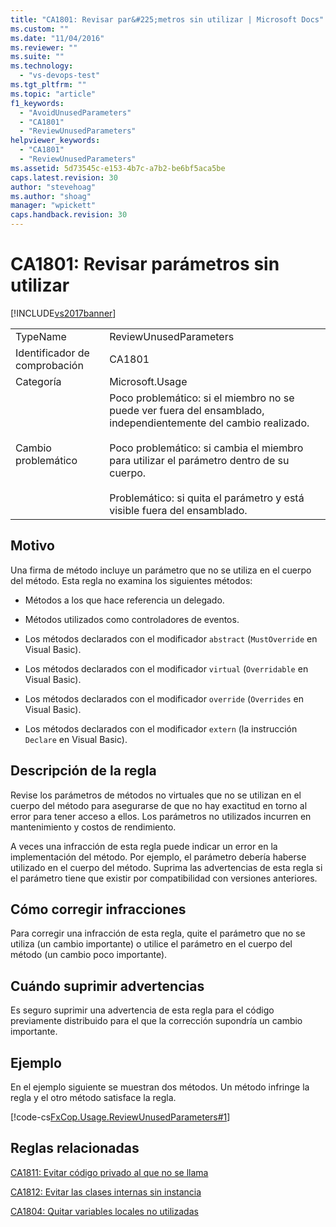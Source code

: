 ```yaml
---
title: "CA1801: Revisar par&#225;metros sin utilizar | Microsoft Docs"
ms.custom: ""
ms.date: "11/04/2016"
ms.reviewer: ""
ms.suite: ""
ms.technology: 
  - "vs-devops-test"
ms.tgt_pltfrm: ""
ms.topic: "article"
f1_keywords: 
  - "AvoidUnusedParameters"
  - "CA1801"
  - "ReviewUnusedParameters"
helpviewer_keywords: 
  - "CA1801"
  - "ReviewUnusedParameters"
ms.assetid: 5d73545c-e153-4b7c-a7b2-be6bf5aca5be
caps.latest.revision: 30
author: "stevehoag"
ms.author: "shoag"
manager: "wpickett"
caps.handback.revision: 30
---
```

# CA1801: Revisar par&#225;metros sin utilizar
[!INCLUDE[vs2017banner](../code-quality/includes/vs2017banner.md)]

|||  
|-|-|  
|TypeName|ReviewUnusedParameters|  
|Identificador de comprobación|CA1801|  
|Categoría|Microsoft.Usage|  
|Cambio problemático|Poco problemático: si el miembro no se puede ver fuera del ensamblado, independientemente del cambio realizado.<br /><br /> Poco problemático: si cambia el miembro para utilizar el parámetro dentro de su cuerpo.<br /><br /> Problemático: si quita el parámetro y está visible fuera del ensamblado.|  
  
## Motivo  
 Una firma de método incluye un parámetro que no se utiliza en el cuerpo del método.  Esta regla no examina los siguientes métodos:  
  
-   Métodos a los que hace referencia un delegado.  
  
-   Métodos utilizados como controladores de eventos.  
  
-   Los métodos declarados con el modificador `abstract` \(`MustOverride` en Visual Basic\).  
  
-   Los métodos declarados con el modificador `virtual` \(`Overridable` en Visual Basic\).  
  
-   Los métodos declarados con el modificador `override` \(`Overrides` en Visual Basic\).  
  
-   Los métodos declarados con el modificador `extern` \(la instrucción `Declare` en Visual Basic\).  
  
## Descripción de la regla  
 Revise los parámetros de métodos no virtuales que no se utilizan en el cuerpo del método para asegurarse de que no hay exactitud en torno al error para tener acceso a ellos.  Los parámetros no utilizados incurren en mantenimiento y costos de rendimiento.  
  
 A veces una infracción de esta regla puede indicar un error en la implementación del método.  Por ejemplo, el parámetro debería haberse utilizado en el cuerpo del método.  Suprima las advertencias de esta regla si el parámetro tiene que existir por compatibilidad con versiones anteriores.  
  
## Cómo corregir infracciones  
 Para corregir una infracción de esta regla, quite el parámetro que no se utiliza \(un cambio importante\) o utilice el parámetro en el cuerpo del método \(un cambio poco importante\).  
  
## Cuándo suprimir advertencias  
 Es seguro suprimir una advertencia de esta regla para el código previamente distribuido para el que la corrección supondría un cambio importante.  
  
## Ejemplo  
 En el ejemplo siguiente se muestran dos métodos.  Un método infringe la regla y el otro método satisface la regla.  
  
 [!code-cs[FxCop.Usage.ReviewUnusedParameters#1](../code-quality/codesnippet/CSharp/ca1801-review-unused-parameters_1.cs)]  
  
## Reglas relacionadas  
 [CA1811: Evitar código privado al que no se llama](../code-quality/ca1811-avoid-uncalled-private-code.md)  
  
 [CA1812: Evitar las clases internas sin instancia](../code-quality/ca1812-avoid-uninstantiated-internal-classes.md)  
  
 [CA1804: Quitar variables locales no utilizadas](../code-quality/ca1804-remove-unused-locals.md)